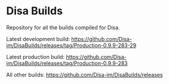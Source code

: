 # Disa Builds

Repository for all the builds compiled for Disa.

Latest development build: https://github.com/Disa-im/DisaBuilds/releases/tag/Production-0.9.9-283-29

Latest production build: https://github.com/Disa-im/DisaBuilds/releases/tag/Production-0.9.9-283

All other builds: https://github.com/Disa-im/DisaBuilds/releases
